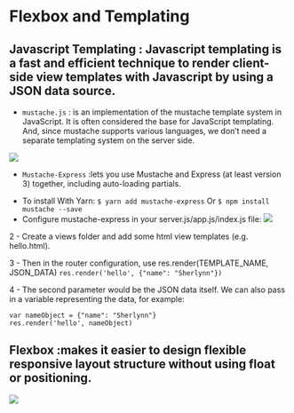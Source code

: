 # Flexbox and Templating
## Javascript Templating : Javascript templating is a fast and efficient technique to render client-side view templates with Javascript by using a JSON data source.
- `mustache.js` : is an implementation of the mustache template system in JavaScript. It is often considered the base for JavaScript templating. And, since mustache supports various languages, we don’t need a separate templating system on the server side.

![](https://www.elated.com/res/Image/articles/development/easy-html-templates-with-mustache/simple-demo.png)

- `Mustache-Express` :lets you use Mustache and Express (at least version 3) together, including auto-loading partials.

* To install With Yarn: `$ yarn add mustache-express` Or `$ npm install mustache --save`
* Configure mustache-express in your server.js/app.js/index.js file:
 ![](https://miro.medium.com/max/700/1*ES10lxr7tdRFVEKcRAgLEw.png)
 
 
2 - Create a views folder and add some html view templates (e.g. hello.html).

3 - Then in the router configuration, use res.render(TEMPLATE_NAME, JSON_DATA) `res.render('hello', {"name": "Sherlynn"})`

4 - The second parameter would be the JSON data itself. We can also pass in a variable representing the data, for example:
```
var nameObject = {"name": "Sherlynn"}
res.render('hello', nameObject)
```


## Flexbox :makes it easier to design flexible responsive layout structure without using float or positioning.

![](https://www.ostraining.com/cdn/images/webdesign/flexbox-intro/190618_flexbox_intro_004.png)


